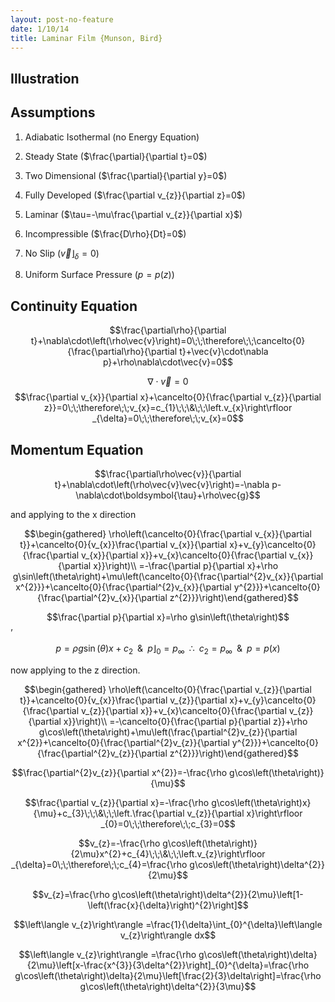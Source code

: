 ```yaml
---
layout: post-no-feature
date: 1/10/14
title: Laminar Film {Munson, Bird}
---
```



Illustration
------------

Assumptions
-----------

1.  Adiabatic Isothermal (no Energy Equation)

2.  Steady State ($\frac{\partial}{\partial t}=0$)

3.  Two Dimensional ($\frac{\partial}{\partial y}=0$)

4.  Fully Developed ($\frac{\partial v_{z}}{\partial z}=0$)

5.  Laminar ($\tau=-\mu\frac{\partial v_{z}}{\partial x}$)

6.  Incompressible ($\frac{D\rho}{Dt}=0$)

7.  No Slip ($\left.\vec{v}\right\rfloor _{\delta}=0$)

8.  Uniform Surface Pressure ($p=p\left(z\right)$)

Continuity Equation
-------------------

$$\frac{\partial\rho}{\partial t}+\nabla\cdot\left(\rho\vec{v}\right)=0\;\;\therefore\;\;\cancelto{0}{\frac{\partial\rho}{\partial t}+\vec{v}\cdot\nabla p}+\rho\nabla\cdot\vec{v}=0$$

$$\nabla\cdot\vec{v}=0$$
$$\frac{\partial v_{x}}{\partial x}+\cancelto{0}{\frac{\partial v_{z}}{\partial z}}=0\;\;\therefore\;\;v_{x}=c_{1}\;\;\&\;\;\left.v_{x}\right\rfloor _{\delta}=0\;\;\therefore\;\;v_{x}=0$$

Momentum Equation
-----------------

$$\frac{\partial\rho\vec{v}}{\partial t}+\nabla\cdot\left(\rho\vec{v}\vec{v}\right)=-\nabla p-\nabla\cdot\boldsymbol{\tau}+\rho\vec{g}$$

and applying to the x direction

$$\begin{gathered}
\rho\left(\cancelto{0}{\frac{\partial v_{x}}{\partial t}}+\cancelto{0}{v_{x}}\frac{\partial v_{x}}{\partial x}+v_{y}\cancelto{0}{\frac{\partial v_{x}}{\partial x}}+v_{x}\cancelto{0}{\frac{\partial v_{x}}{\partial x}}\right)\\
=-\frac{\partial p}{\partial x}+\rho g\sin\left(\theta\right)+\mu\left(\cancelto{0}{\frac{\partial^{2}v_{x}}{\partial x^{2}}}+\cancelto{0}{\frac{\partial^{2}v_{x}}{\partial y^{2}}}+\cancelto{0}{\frac{\partial^{2}v_{x}}{\partial z^{2}}}\right)\end{gathered}$$

$$\frac{\partial p}{\partial x}=\rho g\sin\left(\theta\right)$$ ’
$$p=\rho g\sin\left(\theta\right)x+c_{2}\;\;\&\;\;\left.p\right\rfloor _{0}=p_{\infty}\;\;\therefore\;\;c_{2}=p_{\infty}\;\;\&\;\;p=p\left(x\right)$$

now applying to the z direction.

$$\begin{gathered}
\rho\left(\cancelto{0}{\frac{\partial v_{z}}{\partial t}}+\cancelto{0}{v_{x}}\frac{\partial v_{z}}{\partial x}+v_{y}\cancelto{0}{\frac{\partial v_{z}}{\partial x}}+v_{x}\cancelto{0}{\frac{\partial v_{z}}{\partial x}}\right)\\
=-\cancelto{0}{\frac{\partial p}{\partial z}}+\rho g\cos\left(\theta\right)+\mu\left(\frac{\partial^{2}v_{z}}{\partial x^{2}}+\cancelto{0}{\frac{\partial^{2}v_{z}}{\partial y^{2}}}+\cancelto{0}{\frac{\partial^{2}v_{z}}{\partial z^{2}}}\right)\end{gathered}$$

$$\frac{\partial^{2}v_{z}}{\partial x^{2}}=-\frac{\rho g\cos\left(\theta\right)}{\mu}$$

$$\frac{\partial v_{z}}{\partial x}=-\frac{\rho g\cos\left(\theta\right)x}{\mu}+c_{3}\;\;\&\;\;\left.\frac{\partial v_{z}}{\partial x}\right\rfloor _{0}=0\;\;\therefore\;\;c_{3}=0$$

$$v_{z}=-\frac{\rho g\cos\left(\theta\right)}{2\mu}x^{2}+c_{4}\;\;\&\;\;\left.v_{z}\right\rfloor _{\delta}=0\;\;\therefore\;\;c_{4}=\frac{\rho g\cos\left(\theta\right)\delta^{2}}{2\mu}$$

$$v_{z}=\frac{\rho g\cos\left(\theta\right)\delta^{2}}{2\mu}\left[1-\left(\frac{x}{\delta}\right)^{2}\right]$$

$$\left\langle v_{z}\right\rangle =\frac{1}{\delta}\int_{0}^{\delta}\left\langle v_{z}\right\rangle dx$$

$$\left\langle v_{z}\right\rangle =\frac{\rho g\cos\left(\theta\right)\delta}{2\mu}\left[x-\frac{x^{3}}{3\delta^{2}}\right]_{0}^{\delta}=\frac{\rho g\cos\left(\theta\right)\delta}{2\mu}\left[\frac{2}{3}\delta\right]=\frac{\rho g\cos\left(\theta\right)\delta^{2}}{3\mu}$$

